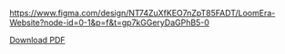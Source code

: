 https://www.figma.com/design/NT74ZuXfKEO7nZpT85FADT/LoomEra-Website?node-id=0-1&p=f&t=gp7kGGeryDaGPhB5-0

[Download PDF](https://github.com/josnamani/LoomEra/raw/main/LoomEra%20Website_250120_143847.pdf)


